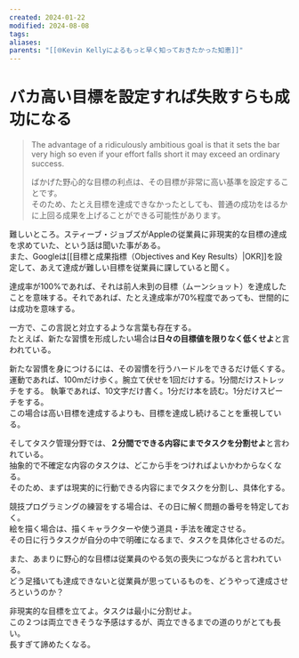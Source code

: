 ```yaml
---
created: 2024-01-22
modified: 2024-08-08
tags: 
aliases: 
parents: "[[🌐Kevin Kellyによるもっと早く知っておきたかった知恵]]"
---
```

# バカ高い目標を設定すれば失敗すらも成功になる
> The advantage of a ridiculously ambitious goal is that it sets the bar very high so even if your effort falls short it may exceed an ordinary success.
> 
> ばかげた野心的な目標の利点は、その目標が非常に高い基準を設定することです。  
> そのため、たとえ目標を達成できなかったとしても、普通の成功をはるかに上回る成果を上げることができる可能性があります。

難しいところ。スティーブ・ジョブズがAppleの従業員に非現実的な目標の達成を求めていた、という話は聞いた事がある。  
また、Googleは[[目標と成果指標（Objectives and Key Results）|OKR]]を設定して、あえて達成が難しい目標を従業員に課していると聞く。

達成率が100%であれば、それは前人未到の目標（ムーンショット）を達成したことを意味する。それであれば、たとえ達成率が70%程度であっても、世間的には成功を意味する。

一方で、この言説と対立するような言葉も存在する。  
たとえば、新たな習慣を形成したい場合は**日々の目標値を限りなく低くせよ**と言われている。

新たな習慣を身につけるには、その習慣を行うハードルをできるだけ低くする。  
運動であれば、100mだけ歩く。腕立て伏せを1回だけする。1分間だけストレッチをする。
執筆であれば、10文字だけ書く。1分だけ本を読む。1分だけスピーチをする。  
この場合は高い目標を達成するよりも、目標を達成し続けることを重視している。

そしてタスク管理分野では、**２分間でできる内容にまでタスクを分割せよ**と言われている。  
抽象的で不確定な内容のタスクは、どこから手をつければよいかわからなくなる。  
そのため、まずは現実的に行動できる内容にまでタスクを分割し、具体化する。

競技プログラミングの練習をする場合は、その日に解く問題の番号を特定しておく。  
絵を描く場合は、描くキャラクターや使う道具・手法を確定させる。  
その日に行うタスクが自分の中で明確になるまで、タスクを具体化させるのだ。

また、あまりに野心的な目標は従業員のやる気の喪失につながると言われている。  
どう足掻いても達成できないと従業員が思っているものを、どうやって達成させろというのか？

非現実的な目標を立てよ。タスクは最小に分割せよ。  
この２つは両立できそうな予感はするが、両立できるまでの道のりがとても長い。  
長すぎて諦めたくなる。